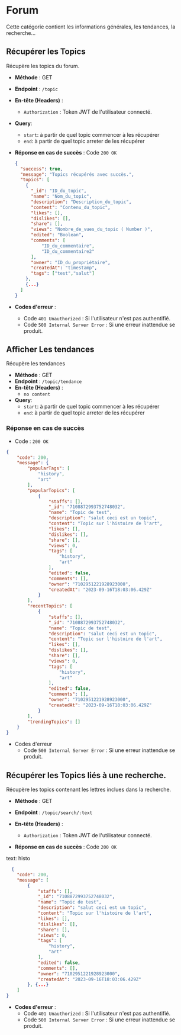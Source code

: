 # Forum
Cette catégorie contient les informations générales, les tendances, la recherche...


## Récupérer les Topics

Récupère les topics du forum.

- **Méthode** : GET
- **Endpoint** : `/topic`
- **En-tête (Headers)** :
  - `Authorization` : Token JWT de l'utilisateur connecté.
- **Query**:
  - `start`: à partir de quel topic commencer à les récupérer
  - `end`: à partir de quel topic arreter de les récupérer

- **Réponse en cas de succès** : Code `200 OK`

  ```json
  {
    "success": true,
    "message": "Topics récupérés avec succès.",
    "topics": [
      {
        "_id": "ID_du_topic",
        "name": "Nom_du_topic",
        "description": "Description_du_topic",
        "content": "Contenu_du_topic",
        "likes": [],
		"dislikes": [],
		"share": [],
		"views": "Nombre_de_vues_du_topic ( Number )",
		"edited": "Boolean",
		"comments": [
			"ID_du_commentaire",
			"ID_du_commentaire2"
		],
		"owner": "ID_du_propriétaire",
		"createdAt": "timestamp",
		"tags": ["test","salut"]
      },
      {...}
    ]
  }
  ```
- **Codes d'erreur** :
    - Code `401 Unauthorized` : Si l'utilisateur n'est pas authentifié.
    - Code `500 Internal Server Error` : Si une erreur inattendue se produit.


## Afficher Les tendances

Récupère les tendances

- **Méthode** : GET
- **Endpoint** : `/topic/tendance`
- **En-tête (Headers)** :
  - `no content`
- **Query**:
  - `start`: à partir de quel topic commencer à les récupérer
  - `end`: à partir de quel topic arreter de les récupérer

### Réponse en cas de succès

- Code : `200 OK`

```json
{
	"code": 200,
	"message": {
		"popularTags": [
            "history",
			"art"
		],
		"popularTopics": [
			{
				"staffs": [],
				"_id": "7108872993752748032",
				"name": "Topic de test",
				"description": "salut ceci est un topic",
				"content": "Topic sur l'histoire de l'art",
				"likes": [],
				"dislikes": [],
				"share": [],
				"views": 0,
				"tags": [
					"history",
					"art"
				],
				"edited": false,
				"comments": [],
				"owner": "7102951221928923000",
				"createdAt": "2023-09-16T18:03:06.429Z"
			}
		],
		"recentTopics": [
			{
				"staffs": [],
				"_id": "7108872993752748032",
				"name": "Topic de test",
				"description": "salut ceci est un topic",
				"content": "Topic sur l'histoire de l'art",
				"likes": [],
				"dislikes": [],
				"share": [],
				"views": 0,
				"tags": [
					"history",
					"art"
				],
				"edited": false,
				"comments": [],
				"owner": "7102951221928923000",
				"createdAt": "2023-09-16T18:03:06.429Z"
			}
		],
		"trendingTopics": []
	}
}
```

- Codes d'erreur
    - Code `500 Internal Server Error` : Si une erreur inattendue se produit.

## Récupérer les Topics liés à une recherche.

Récupère les topics contenant les lettres inclues dans la recherche.

- **Méthode** : GET
- **Endpoint** : `/topic/search/:text`
- **En-tête (Headers)** :
  - `Authorization` : Token JWT de l'utilisateur connecté.

- **Réponse en cas de succès** : Code `200 OK`

text: histo
```json
  {
	"code": 200,
	"message": [
		{
			"staffs": [],
			"_id": "7108872993752748032",
			"name": "Topic de test",
			"description": "salut ceci est un topic",
			"content": "Topic sur l'histoire de l'art",
			"likes": [],
			"dislikes": [],
			"share": [],
			"views": 0,
			"tags": [
				"history",
				"art"
			],
			"edited": false,
			"comments": [],
			"owner": "7102951221928923000",
			"createdAt": "2023-09-16T18:03:06.429Z"
		}, {...}
	]
}
```
- **Codes d'erreur** :
    - Code `401 Unauthorized` : Si l'utilisateur n'est pas authentifié.
    - Code `500 Internal Server Error` : Si une erreur inattendue se produit.